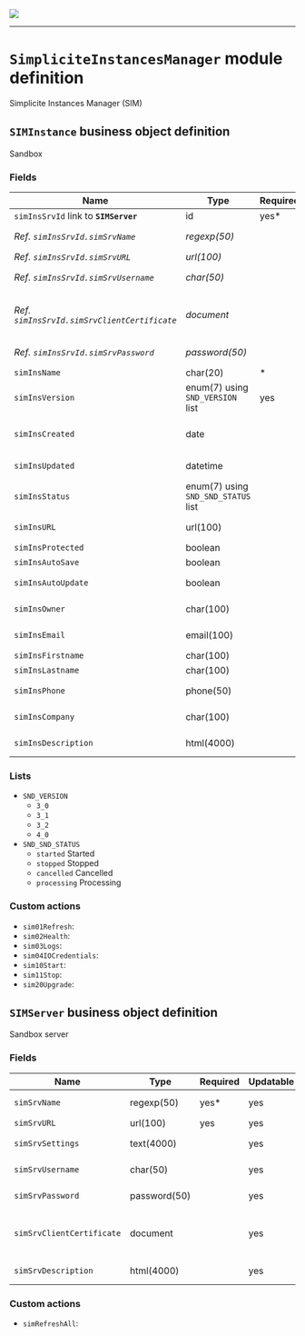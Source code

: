 ![](https://www.simplicite.io/resources//logos/logo250.png)
* * *

`SimpliciteInstancesManager` module definition
==============================================

Simplicite Instances Manager (SIM)

`SIMInstance` business object definition
----------------------------------------

Sandbox

### Fields

| Name                                                         | Type                                     | Required | Updatable | Personal | Description                                                                      | 
| ------------------------------------------------------------ | ---------------------------------------- | -------- | --------- | -------- | -------------------------------------------------------------------------------- |
| `simInsSrvId` link to **`SIMServer`**                        | id                                       | yes*     | yes       |          | -                                                                                |
| _Ref. `simInsSrvId.simSrvName`_                              | _regexp(50)_                             |          |           |          | _Server name_                                                                    |
| _Ref. `simInsSrvId.simSrvURL`_                               | _url(100)_                               |          |           | yes      | -                                                                                |
| _Ref. `simInsSrvId.simSrvUsername`_                          | _char(50)_                               |          |           | yes      | _Server user name_                                                               |
| _Ref. `simInsSrvId.simSrvClientCertificate`_                 | _document_                               |          |           | yes      | _Client certificate allowed by server_                                           |
| _Ref. `simInsSrvId.simSrvPassword`_                          | _password(50)_                           |          |           | yes      | _Server password_                                                                |
| `simInsName`                                                 | char(20)                                 | *        | yes       | yes      | -                                                                                |
| `simInsVersion`                                              | enum(7) using `SND_VERSION` list         | yes      | yes       |          | Sandbox version                                                                  |
| `simInsCreated`                                              | date                                     |          |           |          | Sandbox creation date                                                            |
| `simInsUpdated`                                              | datetime                                 |          |           |          | Updated date time                                                                |
| `simInsStatus`                                               | enum(7) using `SND_SND_STATUS` list      |          |           |          | Status                                                                           |
| `simInsURL`                                                  | url(100)                                 |          |           |          | Custom URL                                                                       |
| `simInsProtected`                                            | boolean                                  |          |           |          | Protected?                                                                       |
| `simInsAutoSave`                                             | boolean                                  |          |           |          | Auto save?                                                                       |
| `simInsAutoUpdate`                                           | boolean                                  |          |           |          | Auto update?                                                                     |
| `simInsOwner`                                                | char(100)                                |          |           |          | Owner identifier                                                                 |
| `simInsEmail`                                                | email(100)                               |          |           | yes      | Request email                                                                    |
| `simInsFirstname`                                            | char(100)                                |          |           | yes      | First name                                                                       |
| `simInsLastname`                                             | char(100)                                |          |           | yes      | Last name                                                                        |
| `simInsPhone`                                                | phone(50)                                |          |           | yes      | Phone number                                                                     |
| `simInsCompany`                                              | char(100)                                |          |           | yes      | Company name                                                                     |
| `simInsDescription`                                          | html(4000)                               |          | yes       |          | Sandbox description                                                              |

### Lists

* `SND_VERSION`
    - `3_0` 
    - `3_1` 
    - `3_2` 
    - `4_0` 
* `SND_SND_STATUS`
    - `started` Started
    - `stopped` Stopped
    - `cancelled` Cancelled
    - `processing` Processing

### Custom actions

* `sim01Refresh`: 
* `sim02Health`: 
* `sim03Logs`: 
* `sim04IOCredentials`: 
* `sim10Start`: 
* `sim11Stop`: 
* `sim20Upgrade`: 

`SIMServer` business object definition
--------------------------------------

Sandbox server

### Fields

| Name                                                         | Type                                     | Required | Updatable | Personal | Description                                                                      | 
| ------------------------------------------------------------ | ---------------------------------------- | -------- | --------- | -------- | -------------------------------------------------------------------------------- |
| `simSrvName`                                                 | regexp(50)                               | yes*     | yes       |          | Server name                                                                      |
| `simSrvURL`                                                  | url(100)                                 | yes      | yes       | yes      | -                                                                                |
| `simSrvSettings`                                             | text(4000)                               |          | yes       | yes      | Bluemix parameters                                                               |
| `simSrvUsername`                                             | char(50)                                 |          | yes       | yes      | Server user name                                                                 |
| `simSrvPassword`                                             | password(50)                             |          | yes       | yes      | Server password                                                                  |
| `simSrvClientCertificate`                                    | document                                 |          | yes       | yes      | Client certificate allowed by server                                             |
| `simSrvDescription`                                          | html(4000)                               |          | yes       |          | Server description                                                               |

### Custom actions

* `simRefreshAll`: 

